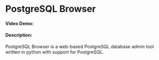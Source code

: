 # PostgreSQL Browser
#### Video Demo:  <URL HERE>
#### Description:

PostgreSQL Browser is a web-based PostgreSQL database admin tool written in python with support for PostgreSQL.
